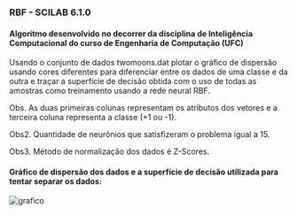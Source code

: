 ### RBF - SCILAB 6.1.0

#### Algoritmo desenvolvido no decorrer da disciplina de Inteligência Computacional do curso de Engenharia de Computação (UFC)

Usando o conjunto de dados twomoons.dat plotar o gráfico de dispersão usando cores diferentes para diferenciar entre os dados de uma classe e da outra e traçar a superfície de decisão obtida com o uso de todas as amostras como treinamento usando a rede neural RBF.

Obs. As duas primeiras colunas representam os atributos dos vetores e a terceira coluna representa a classe (+1 ou -1).

Obs2. Quantidade de neurônios que satisfizeram o problema igual a 15.

Obs3. Método de normalização dos dados é Z-Scores.

#### Gráfico de dispersão dos dados e a superfície de decisão utilizada para tentar separar os dados:

![grafico](https://github.com/cesbrandao/RBF_Scilab/blob/master/img/rbf15n.PNG)
